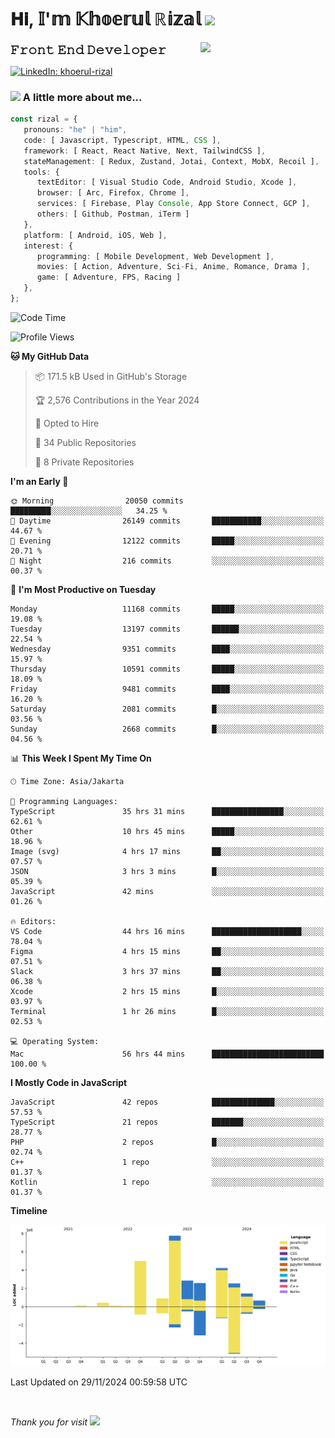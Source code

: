 <h1> 𝐇𝐢, 𝕀'𝕞 𝕂𝕙𝕠𝕖𝕣𝕦𝕝 ℝ𝕚𝕫𝕒𝕝 <img src="https://media.giphy.com/media/mGcNjsfWAjY5AEZNw6/giphy.gif" width="50"></h1>
<img align='right' src="https://media.giphy.com/media/v1.Y2lkPTc5MGI3NjExOWI2ajR2NGJubzBsZHFuaHMwajRrcDNsNXJwOG8yb3F0NjhkNXF4OSZlcD12MV9pbnRlcm5hbF9naWZfYnlfaWQmY3Q9cw/fkZukR450RQ1qnGaq9/giphy.gif" width="200">
<strong style="font-size:20px;">𝙵𝚛𝚘𝚗𝚝 𝙴𝚗𝚍 𝙳𝚎𝚟𝚎𝚕𝚘𝚙𝚎𝚛</strong>
</p></em>

[![LinkedIn: khoerul-rizal](https://img.shields.io/badge/khoerul--rizal-blue?style=flat-square&logo=Linkedin&logoColor=white&link=https://www.linkedin.com/in/khoerul-rizal/)](https://www.linkedin.com/in/khoerul-rizal/)

### <img src="https://media.giphy.com/media/VgCDAzcKvsR6OM0uWg/giphy.gif" width="50"> A little more about me...

```typescript
const rizal = {
   pronouns: "he" | "him",
   code: [ Javascript, Typescript, HTML, CSS ],
   framework: [ React, React Native, Next, TailwindCSS ],
   stateManagement: [ Redux, Zustand, Jotai, Context, MobX, Recoil ],
   tools: {
      textEditor: [ Visual Studio Code, Android Studio, Xcode ],
      browser: [ Arc, Firefox, Chrome ],
      services: [ Firebase, Play Console, App Store Connect, GCP ],
      others: [ Github, Postman, iTerm ]
   },
   platform: [ Android, iOS, Web ],
   interest: {
      programming: [ Mobile Development, Web Development ],
      movies: [ Action, Adventure, Sci-Fi, Anime, Romance, Drama ],
      game: [ Adventure, FPS, Racing ]
   },
};
```

<!--START_SECTION:waka-->
![Code Time](http://img.shields.io/badge/Code%20Time-1%2C684%20hrs%2036%20mins-blue)

![Profile Views](http://img.shields.io/badge/Profile%20Views-5-blue)

**🐱 My GitHub Data** 

> 📦 171.5 kB Used in GitHub's Storage 
 > 
> 🏆 2,576 Contributions in the Year 2024
 > 
> 💼 Opted to Hire
 > 
> 📜 34 Public Repositories 
 > 
> 🔑 8 Private Repositories 
 > 
**I'm an Early 🐤** 

```text
🌞 Morning                20050 commits       █████████░░░░░░░░░░░░░░░░   34.25 % 
🌆 Daytime                26149 commits       ███████████░░░░░░░░░░░░░░   44.67 % 
🌃 Evening                12122 commits       █████░░░░░░░░░░░░░░░░░░░░   20.71 % 
🌙 Night                  216 commits         ░░░░░░░░░░░░░░░░░░░░░░░░░   00.37 % 
```
📅 **I'm Most Productive on Tuesday** 

```text
Monday                   11168 commits       █████░░░░░░░░░░░░░░░░░░░░   19.08 % 
Tuesday                  13197 commits       ██████░░░░░░░░░░░░░░░░░░░   22.54 % 
Wednesday                9351 commits        ████░░░░░░░░░░░░░░░░░░░░░   15.97 % 
Thursday                 10591 commits       █████░░░░░░░░░░░░░░░░░░░░   18.09 % 
Friday                   9481 commits        ████░░░░░░░░░░░░░░░░░░░░░   16.20 % 
Saturday                 2081 commits        █░░░░░░░░░░░░░░░░░░░░░░░░   03.56 % 
Sunday                   2668 commits        █░░░░░░░░░░░░░░░░░░░░░░░░   04.56 % 
```


📊 **This Week I Spent My Time On** 

```text
🕑︎ Time Zone: Asia/Jakarta

💬 Programming Languages: 
TypeScript               35 hrs 31 mins      ████████████████░░░░░░░░░   62.61 % 
Other                    10 hrs 45 mins      █████░░░░░░░░░░░░░░░░░░░░   18.96 % 
Image (svg)              4 hrs 17 mins       ██░░░░░░░░░░░░░░░░░░░░░░░   07.57 % 
JSON                     3 hrs 3 mins        █░░░░░░░░░░░░░░░░░░░░░░░░   05.39 % 
JavaScript               42 mins             ░░░░░░░░░░░░░░░░░░░░░░░░░   01.26 % 

🔥 Editors: 
VS Code                  44 hrs 16 mins      ████████████████████░░░░░   78.04 % 
Figma                    4 hrs 15 mins       ██░░░░░░░░░░░░░░░░░░░░░░░   07.51 % 
Slack                    3 hrs 37 mins       ██░░░░░░░░░░░░░░░░░░░░░░░   06.38 % 
Xcode                    2 hrs 15 mins       █░░░░░░░░░░░░░░░░░░░░░░░░   03.97 % 
Terminal                 1 hr 26 mins        █░░░░░░░░░░░░░░░░░░░░░░░░   02.53 % 

💻 Operating System: 
Mac                      56 hrs 44 mins      █████████████████████████   100.00 % 
```

**I Mostly Code in JavaScript** 

```text
JavaScript               42 repos            ██████████████░░░░░░░░░░░   57.53 % 
TypeScript               21 repos            ███████░░░░░░░░░░░░░░░░░░   28.77 % 
PHP                      2 repos             █░░░░░░░░░░░░░░░░░░░░░░░░   02.74 % 
C++                      1 repo              ░░░░░░░░░░░░░░░░░░░░░░░░░   01.37 % 
Kotlin                   1 repo              ░░░░░░░░░░░░░░░░░░░░░░░░░   01.37 % 
```



**Timeline**

![Lines of Code chart](https://raw.githubusercontent.com/khoerulrizal/khoerulrizal/main/assets/bar_graph.png)


 Last Updated on 29/11/2024 00:59:58 UTC
<!--END_SECTION:waka-->
</details>
<br/>

<em>Thank you for visit</em> <img src="https://media.giphy.com/media/v1.Y2lkPTc5MGI3NjExcHdvNm1qZWtjaGw0ZjdwM3Z3NnY2dHlueTVuODBta2FiY20wM2YybSZlcD12MV9pbnRlcm5hbF9naWZfYnlfaWQmY3Q9cw/tV25tpdKqdFa9x81k2/giphy.gif" width="40">
